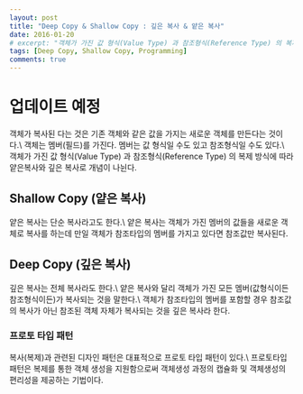 ```yaml
---
layout: post
title: "Deep Copy & Shallow Copy : 깊은 복사 & 얕은 복사"
date: 2016-01-20
# excerpt: "객체가 가진 값 형식(Value Type) 과 참조형식(Reference Type) 의 복제 방식에 따라 얕은복사와 깊은 복사로 개념이 나뉜다."
tags: [Deep Copy, Shallow Copy, Programming]
comments: true
---
```


# 업데이트 예정

객체가 복사된 다는 것은 기존 객체와 같은 값을 가지는 새로운 객체를 만든다는 것이다.\\
객체는 멤버(필드)를 가진다. 멤버는 값 형식일 수도 있고 참조형식일 수도 있다.\\
객체가 가진 값 형식(Value Type) 과 참조형식(Reference Type) 의 복제 방식에 따라 얕은복사와 깊은 복사로 개념이 나뉜다.

## Shallow Copy (얕은 복사)

얕은 복사는 단순 복사라고도 한다.\\
얕은 복사는 객체가 가진 멤버의 값들을 새로운 객체로 복사를 하는데 만일 객체가 참조타입의 멤버를 가지고 있다면 참조값만 복사된다.

## Deep Copy (깊은 복사)

깊은 복사는 전체 복사라도 한다.\\
얕은 복사와 달리 객체가 가진 모든 멤버(값형식이든 참조형식이든)가 복사되는 것을 말한다.\\
객체가 참조타입의 멤버를 포함할 경우 참조값의 복사가 아닌 참조된 객체 자체가 복사되는 것을 깊은 복사라 한다.

### 프로토 타입 패턴

복사(복제)과 관련된 디자인 패턴은 대표적으로 프로토 타입 패턴이 있다.\\
프로토타입 패턴은 복제를 통한 객체 생성을 지원함으로써 객체생성 과정의 캡슐화 및 객체생성의 편리성을 제공하는 기법이다.
